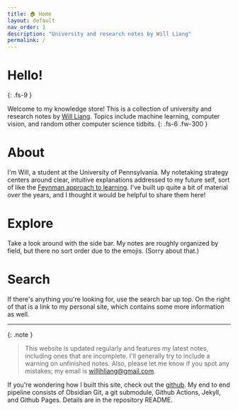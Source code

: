 ```yaml
---
title: 🏠 Home
layout: default
nav_order: 1
description: "University and research notes by Will Liang"
permalink: /
---
```


# Hello!
{: .fs-9 }

Welcome to my knowledge store! This is a collection of university and research notes by [Will Liang](https://www.seas.upenn.edu/~wjhliang/). Topics include machine learning, computer vision, and random other computer science tidbits.
{: .fs-6 .fw-300 }

# About
I'm Will, a student at the University of Pennsylvania. My notetaking strategy centers around clear, intuitive explanations addressed to my future self, sort of like the [Feynman approach to learning](https://en.wikipedia.org/wiki/Learning_by_teaching). I've built up quite a bit of material over the years, and I thought it would be helpful to share them here!

# Explore
Take a look around with the side bar. My notes are roughly organized by field, but there no sort order due to the emojis. (Sorry about that.)

# Search
If there's anything you're looking for, use the search bar up top. On the right of that is a link to my personal site, which contains some more information as well.

---

{: .note }
> This website is updated regularly and features my latest notes, including ones that are incomplete. I'll generally try to include a warning on unfinished notes. Also, please let me know if you spot any mistakes; my email is willjhliang@gmail.com.

If you're wondering how I built this site, check out the [github](https://github.com/willjhliang/public-garden). My end to end pipeline consists of Obsidian Git, a git submodule, Github Actions, Jekyll, and Github Pages. Details are in the repository README.
